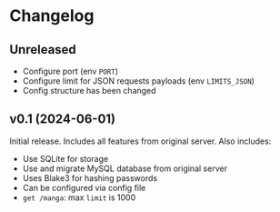 # Changelog

## Unreleased

- Configure port (env `PORT`)
- Configure limit for JSON requests payloads (env `LIMITS_JSON`)
- Config structure has been changed

## v0.1 (2024-06-01)

Initial release. Includes all features from original server. Also includes:

- Use SQLite for storage
- Use and migrate MySQL database from original server
- Uses Blake3 for hashing passwords
- Can be configured via config file
- `get /manga`: max `limit` is 1000
